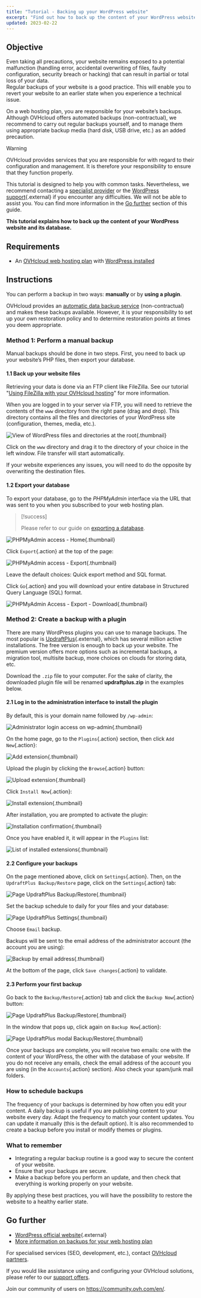 ```yaml
---
title: "Tutorial - Backing up your WordPress website"
excerpt: "Find out how to back up the content of your WordPress website and its database"
updated: 2023-02-22
---
```


## Objective

Even taking all precautions, your website remains exposed to a potential malfunction (handling error, accidental overwriting of files, faulty configuration, security breach or hacking) that can result in partial or total loss of your data.<br>
Regular backups of your website is a good practice. This will enable you to revert your website to an earlier state when you experience a technical issue.

On a web hosting plan, you are responsible for your website’s backups. Although OVHcloud offers automated backups (non-contractual), we recommend to carry out regular backups yourself, and to manage them using appropriate backup media (hard disk, USB drive, etc.) as an added precaution.

> [!warning]
>
> OVHcloud provides services that you are responsible for with regard to their configuration and management. It is therefore your responsibility to ensure that they function properly.
>
> This tutorial is designed to help you with common tasks. Nevertheless, we recommend contacting a [specialist provider](https://partner.ovhcloud.com/en-au/directory/) or the [WordPress support](https://wordpress.com/support/){.external} if you encounter any difficulties. We will not be able to assist you. You can find more information in the [Go further](#go-further) section of this guide.
>

**This tutorial explains how to back up the content of your WordPress website and its database.**

## Requirements

- An [OVHcloud web hosting plan](https://www.ovhcloud.com/en-au/web-hosting/) with [WordPress installed](/pages/web_cloud/web_hosting/cms_install_1_click_modules)

## Instructions

You can perform a backup in two ways: **manually** or by **using a plugin**.

OVHcloud provides an [automatic data backup service](/pages/web_cloud/web_hosting/ftp_save_and_backup) (non-contractual) and makes these backups available. However, it is your responsibility to set up your own restoration policy and to determine restoration points at times you deem appropriate.

### Method 1: Perform a manual backup

Manual backups should be done in two steps. First, you need to back up your website’s PHP files, then export your database.

#### 1.1 Back up your website files

Retrieving your data is done via an FTP client like FileZilla. See our tutorial "[Using FileZilla with your OVHcloud hosting](/pages/web_cloud/web_hosting/ftp_filezilla_user_guide)" for more information.

When you are logged in to your server via FTP, you will need to retrieve the contents of the `www` directory from the right pane (drag and drop). This directory contains all the files and directories of your WordPress site (configuration, themes, media, etc.).

![View of WordPress files and directories at the root](images/wordpress-into-www.png){.thumbnail}

Click on the `www` directory and drag it to the directory of your choice in the left window. File transfer will start automatically.

If your website experiences any issues, you will need to do the opposite by overwriting the destination files.

#### 1.2 Export your database

To export your database, go to the *PHPMyAdmin* interface via the URL that was sent to you when you subscribed to your web hosting plan.

> [!success]
>
> Please refer to our guide on [exporting a database](/pages/web_cloud/web_hosting/sql_database_export).

![PHPMyAdmin access - Home](images/pma-main-page.png){.thumbnail}

Click `Export`{.action} at the top of the page:

![PHPMyAdmin access - Export](images/pma-export.png){.thumbnail}

Leave the default choices: Quick export method and SQL format.

Click `Go`{.action} and you will download your entire database in Structured Query Language (SQL) format.

![PHPMyAdmin Access - Export - Download](images/dowload-successfull.png){.thumbnail}

### Method 2: Create a backup with a plugin

There are many WordPress plugins you can use to manage backups. The most popular is [UpdraftPlus](https://wordpress.org/plugins/updraftplus/){.external}, which has several million active installations. The free version is enough to back up your website. The premium version offers more options such as incremental backups, a migration tool, multisite backup, more choices on clouds for storing data, etc.

Download the `.zip` file to your computer. For the sake of clarity, the downloaded plugin file will be renamed **updraftplus.zip** in the examples below.

#### 2.1 Log in to the administration interface to install the plugin

By default, this is your domain name followed by `/wp-admin`:

![Administrator login access on wp-admin](images/login-interface.png){.thumbnail}

On the home page, go to the `Plugins`{.action} section, then click `Add New`{.action}:

![Add extension](images/plugins-add-new.png){.thumbnail}

Upload the plugin by clicking the `Browse`{.action} button:

![Upload extension](images/plugins-add-new-updraftplus.png){.thumbnail}

Click `Install Now`{.action}:

![Install extension](images/plugins-browse-updraftplus.png){.thumbnail}

After installation, you are prompted to activate the plugin:

![Installation confirmation](images/plugins-activate-updraftplus.png){.thumbnail}

Once you have enabled it, it will appear in the `Plugins` list:

![List of installed extensions](images/plugins-list-updraftplus.png){.thumbnail}

#### 2.2 Configure your backups

On the page mentioned above, click on `Settings`{.action}. Then, on the `UpdraftPlus Backup/Restore` page, click on the `Settings`{.action} tab:

![Page UpdraftPlus Backup/Restore](images/updraftplus-settings.png){.thumbnail}

Set the backup schedule to daily for your files and your database:

![Page UpdraftPlus Settings](images/updraftplus-settings-2.png){.thumbnail}

Choose `Email` backup.

Backups will be sent to the email address of the administrator account (the account you are using):

![Backup by email address](images/email-setting.png){.thumbnail}

At the bottom of the page, click `Save changes`{.action} to validate.

#### 2.3 Perform your first backup

Go back to the `Backup/Restore`{.action} tab and click the `Backup Now`{.action} button:

![Page UpdraftPlus Backup/Restore](images/updraftplus-backup-now.png){.thumbnail}

In the window that pops up, click again on `Backup Now`{.action}:

![Page UpdraftPlus modal Backup/Restore](images/updraftplus-perform-backup.png){.thumbnail}

Once your backups are complete, you will receive two emails: one with the content of your WordPress, the other with the database of your website.
If you do not receive any emails, check the email address of the account you are using (in the `Accounts`{.action} section). Also check your spam/junk mail folders.

### How to schedule backups

The frequency of your backups is determined by how often you edit your content. A daily backup is useful if you are publishing content to your website every day. Adapt the frequency to match your content updates. You can update it manually (this is the default option). It is also recommended to create a backup before you install or modify themes or plugins.

### What to remember

- Integrating a regular backup routine is a good way to secure the content of your website.
- Ensure that your backups are secure.
- Make a backup before you perform an update, and then check that everything is working properly on your website. 

By applying these best practices, you will have the possibility to restore the website to a healthy earlier state.

## Go further <a name="go-further"></a>

- [WordPress official website](https://wordpress.org){.external}
- [More information on backups for your web hosting plan](/pages/web_cloud/web_hosting/hosting_technical_specificities#automatic-backup-information)

For specialised services (SEO, development, etc.), contact [OVHcloud partners](https://partner.ovhcloud.com/en-au/directory/).

If you would like assistance using and configuring your OVHcloud solutions, please refer to our [support offers](/links/support).

Join our community of users on <https://community.ovh.com/en/>.